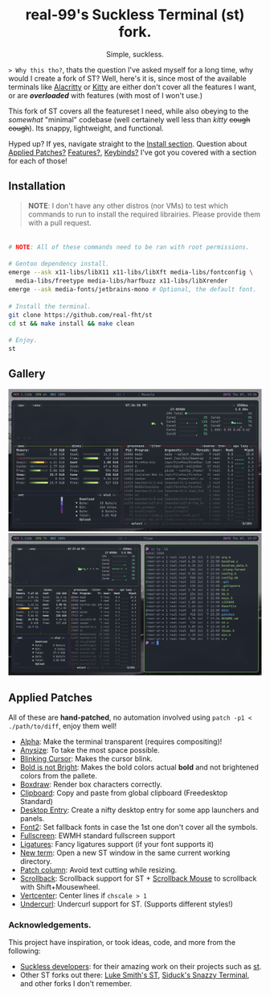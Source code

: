 <h1 align=center>real-99's Suckless Terminal (st) fork.</h1>
<p align=center>Simple, suckless.</p>

`> Why this tho?`, thats the question I've asked myself for a long time, why would I create a fork of ST? Well, here's it is, since most of the available terminals like [Alacritty](https://github.com/alacritty/alacritty) or [Kitty](https://github.com/kovidgoyal/kitty) are either don't cover all the features I want, or are ***overloaded*** with features (with most of I won't use.)

This fork of ST covers all the featureset I need, while also obeying to the *somewhat* "minimal" codebase (well certainely well less than *kitty* ~~cough cough~~). Its snappy, lightweight, and functional.

Hyped up? If yes, navigate straight to the [Install section](#installation). Question about [Applied Patches?](#applied-patches) [Features?](#features), [Keybinds?](#keybinds) I've got you covered with a section for each of those!

## Installation

> **NOTE**: I don't have any other distros (nor VMs) to test which commands to run to install the required librairies. Please provide them with a pull request.

```sh

# NOTE: All of these commands need to be ran with root permissions.

# Gentoo dependency install.
emerge --ask x11-libs/libX11 x11-libs/libXft media-libs/fontconfig \
  media-libs/freetype media-libs/harfbuzz x11-libs/libXrender
emerge --ask media-fonts/jetbrains-mono # Optional, the default font.

# Install the terminal.
git clone https://github.com/real-fht/st
cd st && make install && make clean

# Enjoy.
st
```

## Gallery

<img title="Screenshot 1" alt="Screenshot 1" src="/img/st1.png">
<img title="Screenshot 2" alt="Screenshot 2" src="/img/st2.png">

## Applied Patches

All of these are **hand-patched**, no automation involved using `patch -p1 < ./path/to/diff`, enjoy them well!

- [Alpha](https://suckless.org/patches/alpha/): Make the terminal transparent (requires compositing)!
- [Anysize](https://st.suckless.org/patches/anysize/): To take the most space possible.
- [Blinking Cursor](https://st.suckless.org/patches/blinking_cursor/): Makes the cursor blink.
- [Bold is not Bright](https://st.suckless.org/patches/bold-is-not-bright/): Makes the bold colors actual **bold** and not brightened colors from the pallete.
- [Boxdraw](https://st.suckless.org/patches/boxdraw): Render box characters correctly.
- [Clipboard](https://st.suckless.org/patches/clipboard/): Copy and paste from global clipboard (Freedesktop Standard)
- [Desktop Entry](https://st.suckless.org/patches/desktopentry/): Create a nifty desktop entry for some app launchers and panels.
- [Font2](https://st.suckless.org/patches/font2/): Set fallback fonts in case the 1st one don't cover all the symbols.
- [Fullscreen](https://st.suckless.org/patches/fullscreen/): EWMH standard fullscreen support
- [Ligatures](https://st.suckless.org/patches/ligatures/): Fancy ligatures support (if your font supports it)
- [New term](https://st.suckless.org/patches/newterm/): Open a new ST window in the same current working directory.
- [Patch column](https://github.com/nimaipatel/st/blob/master/patches/7672445bab01cb4e861651dc540566ac22e25812.diff): Avoid text cutting while resizing.
- [Scrollback](https://st.suckless.org/patches/scrollback/): Scrollback support for ST + [Scrollback Mouse](https://st.suckless.org/patches/scrollback/st-scrollback-mouse-20220127-2c5edf2.diff) to scrollback with Shift+Mousewheel.
- [Vertcenter](https://st.suckless.org/patches/vertcenter/): Center lines if `chscale > 1`
- [Undercurl](https://st.suckless.org/patches/undercurl/): Undercurl support for ST. (Supports different styles!)

### Acknowledgements.

This project have inspiration, or took ideas, code, and more from the following:

- [Suckless developers](https://suckless.org): for their amazing work on their projects such as [st](https://st.suckless.org).
- Other ST forks out there: [Luke Smith's ST](https://github.com/lukesmithxyz/st), [Siduck's Snazzy Terminal](https://github.com/siduck/st/), and other forks I don't remember.
